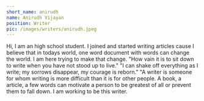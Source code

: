 ```yaml
---
short_name: anirudh
name: Anirudh Vijayan
position: Writer
pic: /images/writers/anirudh.jpeg
---
```


Hi, I am an high school student. I joined and started writing articles cause I believe that in todays world, one word document with words can change the world. I am here trying to make that change. "How vain it is to sit down to write when you have not stood up to live." "I can shake off everything as I write; my sorrows disappear, my courage is reborn." "A writer is someone for whom writing is more difficult than it is for other people. A book, a article, a few words can motivate a person to be greatest of all or prevent them to fall down. I am working to be this writer.
